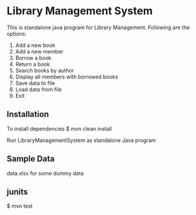 # Library Management System #
This is standalone java program for Library Management. Following are the options:
1.	Add a new book 
2.	Add a new member 
3.	Borrow a book 
4.	Return a book 
5.	Search books by author 
6.	Display all members with borrowed books 
7.	Save data to file 
8.	Load data from file 
9.	Exit

## Installation ##
To install dependencies
$ mvn clean install

Run LibraryManagementSystem as standalone Java program

## Sample Data ##
data.xlsx for some dummy data

## junits ##
$ mvn test

